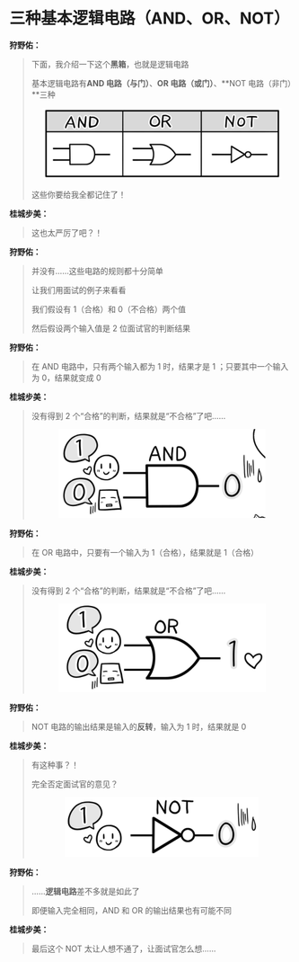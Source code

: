 # 三种基本逻辑电路（AND、OR、NOT）

**狩野佑：**

> 下面，我介绍一下这个**黑箱**，也就是逻辑电路
> 
> 基本逻辑电路有**AND 电路（与门）**、**OR 电路（或门）**、**NOT 电路（非门）**三种
> <p align="center"><img src="与或非门.png" alt="与或非门"></p>
> 这些你要给我全都记住了！

**桂城步美：**

> 这也太严厉了吧？！

**狩野佑：**

> 并没有……这些电路的规则都十分简单
> 
> 让我们用面试的例子来看看
> 
> 我们假设有 1（合格）和 0（不合格）两个值
> 
> 然后假设两个输入值是 2 位面试官的判断结果

**狩野佑：**

> 在 AND 电路中，只有两个输入都为 1 时，结果才是 1 ；只要其中一个输入为 0，结果就变成 0

**桂城步美：**

> 没有得到 2 个“合格”的判断，结果就是“不合格”了吧……
> <p align="center"><img src="与门.png" alt="与门"></p>

**狩野佑：**

> 在 OR 电路中，只要有一个输入为 1（合格），结果就是 1（合格）

**桂城步美：**

> 没有得到 2 个“合格”的判断，结果就是“不合格”了吧……
> <p align="center"><img src="或门.png" alt="或门"></p>

**狩野佑：**

> NOT 电路的输出结果是输入的**反转**，输入为 1 时，结果就是 0

**桂城步美：**

> 有这种事？！ 
> 
> 完全否定面试官的意见？
> <p align="center"><img src="非门.png" alt="非门"></p>

**狩野佑：**

> ……**逻辑电路**差不多就是如此了
> 
> 即便输入完全相同，AND 和 OR 的输出结果也有可能不同

**桂城步美：**

> 最后这个 NOT 太让人想不通了，让面试官怎么想……